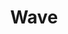 ---
pid: FS15
title: Wave
location_transcription: penns landing
zipcode: '19111'
outside_phl: 
neighborhood: Lawndale,Castor Gardens
age: '8'
age_range: 6-13
instagram: 
image_file_name: FS_15.jpg
proposal_transcription: 
topic: Environment,Unknown
topic_summary: 0, 0
type: Other No Form
keywords_other: 
credit: Leiana Phoenix
image_labels: 
twitter: 
facebook: 
permalink: "/monuments/fs15/"
layout: item-page
---